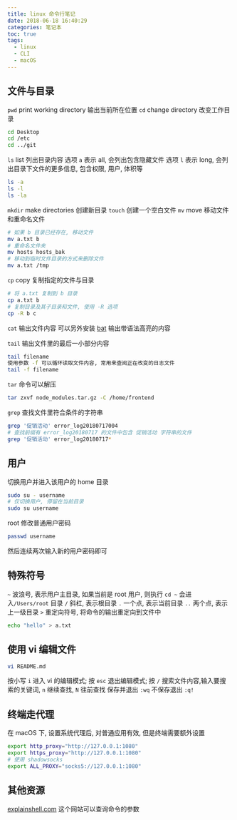```yaml
---
title: linux 命令行笔记
date: 2018-06-18 16:40:29
categories: 笔记本
toc: true
tags:
  - linux
  - CLI
  - macOS
---
```


## 文件与目录
`pwd` print working directory 输出当前所在位置
`cd` change directory 改变工作目录

```bash
cd Desktop
cd /etc
cd ../git
```

`ls` list 列出目录内容
选项 `a` 表示 all, 会列出包含隐藏文件
选项 `l` 表示 long, 会列出目录下文件的更多信息, 包含权限, 用户, 体积等

<!-- more -->

```bash
ls -a
ls -l
ls -la
```

`mkdir` make directories 创建新目录
`touch` 创建一个空白文件
`mv` move 移动文件和重命名文件

```bash
# 如果 b 目录已经存在, 移动文件
mv a.txt b
# 重命名文件夹
mv hosts hosts_bak
# 移动到临时文件目录的方式来删除文件
mv a.txt /tmp
```

`cp` copy 复制指定的文件与目录

```bash
# 将 a.txt 复制到 b 目录
cp a.txt b
# 复制目录及其子目录和文件, 使用 -R 选项
cp -R b c
```

`cat` 输出文件内容
可以另外安装 [bat](https://github.com/sharkdp/bat) 输出带语法高亮的内容

`tail` 输出文件里的最后一小部分内容

```bash
tail filename
使用参数 -f 可以循环读取文件内容, 常用来查阅正在改变的日志文件
tail -f filename
```

`tar` 命令可以解压

```bash
tar zxvf node_modules.tar.gz -C /home/frontend
```

`grep` 查找文件里符合条件的字符串

```bash
grep '促销活动' error_log20180717004
# 查找前缀有 error_log20180717 的文件中包含 促销活动 字符串的文件
grep '促销活动' error_log20180717*
```

## 用户

切换用户并进入该用户的 home 目录

```bash
sudo su - username
# 仅切换用户, 停留在当前目录
sudo su username
```

root 修改普通用户密码

```bash
passwd username
```

然后连续两次输入新的用户密码即可

## 特殊符号

`~` 波浪号, 表示用户主目录, 如果当前是 root 用户, 则执行 `cd ~` 会进入`/Users/root` 目录
`/` 斜杠, 表示根目录
`.` 一个点, 表示当前目录
`..` 两个点, 表示上一级目录
`>` 重定向符号, 将命令的输出重定向到文件中

```bash
echo "hello" > a.txt
```

## 使用 vi 编辑文件

```bash
vi README.md
```

按小写 `i` 进入 vi 的编辑模式;
按 `esc` 退出编辑模式;
按 `/` 搜索文件内容,输入要搜索的关键词, `n` 继续查找, `N` 往前查找
保存并退出 `:wq`
不保存退出 `:q!`

## 终端走代理

在 macOS 下, 设置系统代理后, 对普通应用有效, 但是终端需要额外设置

```bash
export http_proxy="http://127.0.0.1:1080"
export https_proxy="http://127.0.0.1:1080"
# 使用 shadowsocks
export ALL_PROXY="socks5://127.0.0.1:1080"
```

## 其他资源
[explainshell.com](https://explainshell.com/) 这个网站可以查询命令的参数
